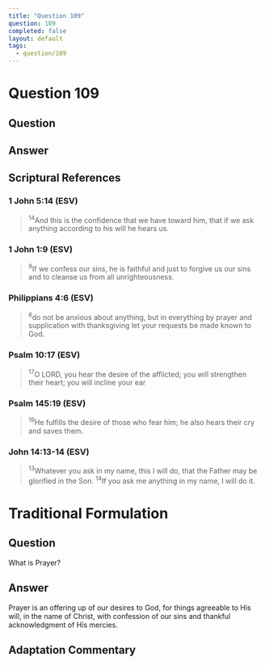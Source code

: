 ```yaml
---
title: "Question 109"
question: 109
completed: false
layout: default
tags:
  - question/109
---
```

# Question 109

## Question


## Answer


## Scriptural References
### 1 John 5:14 (ESV)
> <sup>14</sup>And this is the confidence that we have toward him, that if we ask anything according to his will he hears us.

### 1 John 1:9 (ESV)
> <sup>9</sup>If we confess our sins, he is faithful and just to forgive us our sins and to cleanse us from all unrighteousness.

### Philippians 4:6 (ESV)
> <sup>6</sup>do not be anxious about anything, but in everything by prayer and supplication with thanksgiving let your requests be made known to God.

### Psalm 10:17 (ESV)
> <sup>17</sup>O LORD, you hear the desire of the afflicted; you will strengthen their heart; you will incline your ear

### Psalm 145:19 (ESV)
> <sup>19</sup>He fulfills the desire of those who fear him; he also hears their cry and saves them.

### John 14:13-14 (ESV)
> <sup>13</sup>Whatever you ask in my name, this I will do, that the Father may be glorified in the Son.
> <sup>14</sup>If you ask me anything in my name, I will do it.

# Traditional Formulation
## Question
What is Prayer?

## Answer
Prayer is an offering up of our desires to God, for things agreeable to His will, in the name of Christ, with confession of our sins and thankful acknowledgment of His mercies.

## Adaptation Commentary
